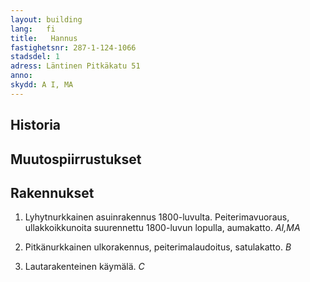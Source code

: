 ```yaml
---
layout: building
lang:   fi
title:   Hannus
fastighetsnr: 287-1-124-1066
stadsdel: 1
adress: Läntinen Pitkäkatu 51
anno:
skydd: A I, MA
---
```


## Historia

## Muutospiirrustukset

## Rakennukset
1. Lyhytnurkkainen asuinrakennus 1800-luvulta. Peiterimavuoraus, ullakkoikkunoita suurennettu 1800-luvun lopulla, aumakatto. *AI,MA*

2. Pitkänurkkainen ulkorakennus, peiterimalaudoitus, satulakatto. *B*

3. Lautarakenteinen käymälä. *C*
